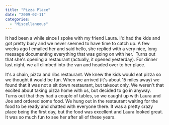 ```yaml
---
title: "Pizza Place"
date: "2009-02-11"
categories: 
  - "Miscellaneous"
---
```


It had been a while since I spoke with my friend Laura. I'd had the kids and got pretty busy and we never seemed to have time to catch up. A few weeks ago I emailed her and said hello, she replied with a very nice, long message documenting everything that was going on with her.  Turns out that she's opening a restaurant (actually, it opened yesterday). For dinner last night, we all climbed into the van and headed over to her place.

It's a chain, pizza and ribs restaurant. We knew the kids would eat pizza so we thought it would be fun. When we arrived (it's about 15 miles away) we found that it was not a sit down restaurant, but takeout only. We weren't that excited about taking pizza home with us, but decided to go in anyway. Turns out that they had a couple of tables, so we caught up with Laura and Joe and ordered some food. We hung out in the restaurant waiting for the food to be ready and chatted with everyone there. It was a pretty crazy place being the first day, but the food was excellent and Laura looked great. It was so much fun to see her after all of these years.
